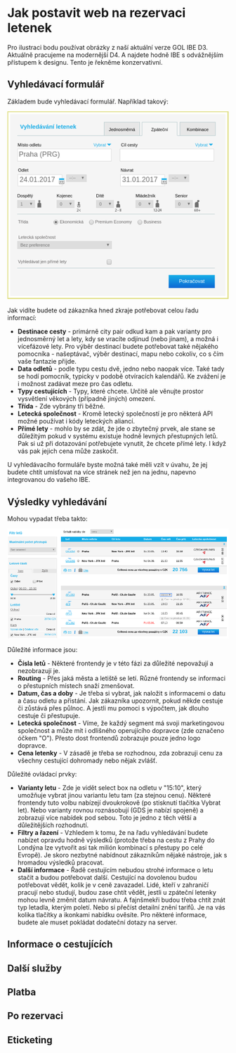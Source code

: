 # Jak postavit web na rezervaci letenek

Pro ilustraci bodu používat obrázky z naší aktuální verze GOL IBE D3. Aktuálně pracujeme na modernější D4. A najdete hodně IBE s odvážnějším přístupem k designu. Tento je řekněme konzervativní.

## Vyhledávací formulář

Základem bude vyhledávací formulář. Například takový:

![](/assets/GOL-vyhledávácí-formulář-D3.png)

Jak vidíte budete od zákazníka hned zkraje potřebovat celou řadu informací:

* **Destinace cesty** - primárně city pair odkud kam a pak varianty pro jednosměrný let a lety, kdy se vracíte odjinud \(nebo jinam\), a možná i vícefázové lety. Pro výběr destinací budete potřebovat také nějakého pomocníka - našeptávač, výběr destinací, mapu nebo cokoliv, co s čím vaše fantazie přijde.
* **Data odletů** - podle typu cestu dvě, jedno nebo naopak více. Také tady se hodí pomocník, typicky v podobě otvíracích kalendářů. Ke zvážení je i možnost zadávat meze pro čas odletu.
* **Typy cestujících** - Typy, které chcete. Určitě ale věnujte prostor vysvětlení věkových \(případně jiných\) omezení.
* **Třída** - Zde vybrány tři běžné.
* **Letecká společnost** - Kromě letecký společností je pro některá API možné používat i kódy leteckých aliancí.
* **Přímé lety** - mohlo by se zdát, že jde o zbytečný prvek, ale stane se důležitým pokud v systému existuje hodně levných přestupných letů. Pak si už při dotazování potřebujete vynutit, že chcete přímé lety. I když vás pak jejich cena může zaskočit.

U vyhledávacího formuláře byste možná také měli vzít v úvahu, že jej budete chtít umísťovat na více stránek než jen na jednu, napevno integrovanou do vašeho IBE.

## Výsledky vyhledávání

Mohou vypadat třeba takto:

![](/assets/GOL-výsledky-vyhledávání-D3.png)

Důležité informace jsou:

* **Čísla letů** - Některé frontendy je v této fázi za důležité nepovažují a nezobrazují je.
* **Routing** - Přes jaká města a letiště se letí. Různé frontendy se informaci o přestupních místech snaží zmenšovat.
* **Datum, čas a doby** - Je třeba si vybrat, jak naložit s informacemi o datu a času odletu a přistání. Jak zákazníka upozornit, pokud někde cestuje či zůstává přes půlnoc. A jestli mu pomoci s výpočtem, jak dlouho cestuje či přestupuje.
* **Letecká společnost** - Víme, že každý segment má svoji marketingovou společnost a může mít i odlišného operujícího dopravce \(zde označeno óčkem "O"\). Přesto dost frontendů zobrazuje pouze jedno logo dopravce.
* **Cena letenky** - V zásadě je třeba se rozhodnou, zda zobrazuji cenu za všechny cestující dohromady nebo nějak zvlášť.

Důležité ovládací prvky:

* **Varianty letu** - Zde je vidět select box na odletu v "15:10", který umožňuje vybrat jinou variantu letu tam \(za stejnou cenu\). Některé frontendy tuto volbu nabízejí dvoukrokově \(po stisknutí tlačítka Vybrat let\). Nebo varianty rovnou roznásobují \(GDS je nabízí spojeně\) a zobrazují více nabídek pod sebou. Toto je jedno z těch větší a důležitějších rozhodnutí.
* **Filtry a řazení** - Vzhledem k tomu, že na řadu vyhledávání budete nabízet opravdu hodně výsledků \(protože třeba na cestu z Prahy do Londýna lze vytvořit asi tak milión kombinací s přestupy po celé Evropě\). Je skoro nezbytné nabídnout zákazníkům nějaké nástroje, jak s hromadou výsledků pracovat.
* **Další informace** - Řadě cestujícím nebudou strohé informace o letu stačit a budou potřebovat další. Cestující na dovolenou budou potřebovat vědět, kolik je v ceně zavazadel. Lidé, kteří v zahraničí pracují nebo studují, budou zase chtít vědět, jestli u zpáteční letenky mohou levně změnit datum návratu. A fajnšmekři budou třeba chtít znát typ letadla, kterým poletí. Nebo si přečíst detailní znění tarifů. Je na vás kolika tlačítky a ikonkami nabídku ověsíte. Pro některé informace, budete ale muset pokládat dodateční dotazy na server.

## Informace o cestujících

## Další služby

## Platba

## Po rezervaci

## Eticketing



